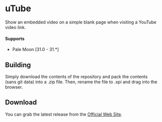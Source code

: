 # uTube
Show an embedded video on a simple blank page when visiting a YouTube video link.

#### Supports
 * Pale Moon [31.0 - 31.*]

## Building
Simply download the contents of the repository and pack the contents (sans git data) into a .zip file. Then, rename the file to .xpi and drag into the browser.

## Download
You can grab the latest release from the [Official Web Site](//realityripple.com/Software/XUL/uTube/).
